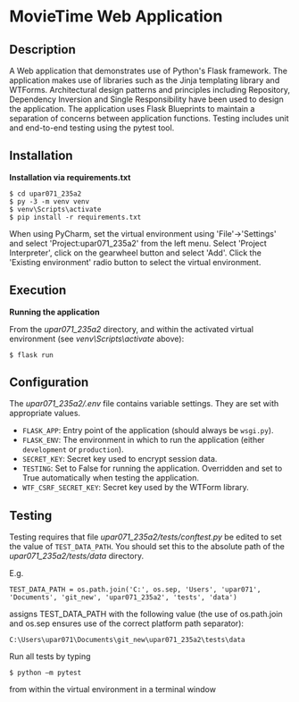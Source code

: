 # MovieTime Web Application

## Description

A Web application that demonstrates use of Python's Flask framework. The application makes use of libraries such as the Jinja templating library and WTForms. Architectural design patterns and principles including Repository, Dependency Inversion and Single Responsibility have been used to design the application. The application uses Flask Blueprints to maintain a separation of concerns between application functions. Testing includes unit and end-to-end testing using the pytest tool. 

## Installation

**Installation via requirements.txt**

```shell
$ cd upar071_235a2
$ py -3 -m venv venv
$ venv\Scripts\activate
$ pip install -r requirements.txt
```

When using PyCharm, set the virtual environment using 'File'->'Settings' and select 'Project:upar071_235a2' from the left menu. Select 'Project Interpreter', click on the gearwheel button and select 'Add'. Click the 'Existing environment' radio button to select the virtual environment. 

## Execution

**Running the application**

From the *upar071_235a2* directory, and within the activated virtual environment (see *venv\Scripts\activate* above):

````shell
$ flask run
```` 


## Configuration

The *upar071_235a2/.env* file contains variable settings. They are set with appropriate values.

* `FLASK_APP`: Entry point of the application (should always be `wsgi.py`).
* `FLASK_ENV`: The environment in which to run the application (either `development` or `production`).
* `SECRET_KEY`: Secret key used to encrypt session data.
* `TESTING`: Set to False for running the application. Overridden and set to True automatically when testing the application.
* `WTF_CSRF_SECRET_KEY`: Secret key used by the WTForm library.


## Testing

Testing requires that file *upar071_235a2/tests/conftest.py* be edited to set the value of `TEST_DATA_PATH`. You should set this to the absolute path of the *upar071_235a2/tests/data* directory. 

E.g. 

`TEST_DATA_PATH = os.path.join('C:', os.sep, 'Users', 'upar071', 'Documents', 'git_new', 'upar071_235a2', 'tests', 'data')`

assigns TEST_DATA_PATH with the following value (the use of os.path.join and os.sep ensures use of the correct platform path separator):

`C:\Users\upar071\Documents\git_new\upar071_235a2\tests\data`

Run all tests by typing 

````shell
$ python –m pytest
```` 

from within the virtual environment in a terminal window

 
